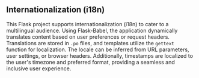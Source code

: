 ## Internationalization (i18n)

This Flask project supports internationalization (i18n) to cater to a multilingual audience. Using Flask-Babel, the application dynamically translates content based on user preferences or request headers. Translations are stored in `.po` files, and templates utilize the `gettext` function for localization. The locale can be inferred from URL parameters, user settings, or browser headers. Additionally, timestamps are localized to the user's timezone and preferred format, providing a seamless and inclusive user experience.
